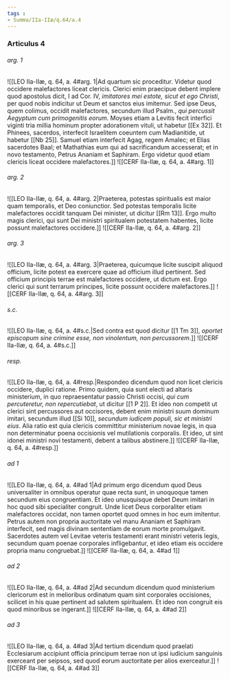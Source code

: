 ```yaml
---
tags : 
- Summa/IIa-IIæ/q.64/a.4
---
```


### Articulus 4

###### arg. 1
![[LEO IIa-IIæ, q. 64, a. 4#arg. 1|Ad quartum sic proceditur. Videtur quod occidere malefactores liceat clericis. Clerici enim praecipue debent implere quod apostolus dicit, I ad Cor. IV, *imitatores mei estote, sicut et ego Christi*, per quod nobis indicitur ut Deum et sanctos eius imitemur. Sed ipse Deus, quem colimus, occidit malefactores, secundum illud Psalm., *qui percussit Aegyptum cum primogenitis eorum*. Moyses etiam a Levitis fecit interfici viginti tria millia hominum propter adorationem vituli, ut habetur [[Ex 32]]. Et Phinees, sacerdos, interfecit Israelitem coeuntem cum Madianitide, ut habetur [[Nb 25]]. Samuel etiam interfecit Agag, regem Amalec; et Elias sacerdotes Baal; et Mathathias eum qui ad sacrificandum accesserat; et in novo testamento, Petrus Ananiam et Saphiram. Ergo videtur quod etiam clericis liceat occidere malefactores.]]
![[CERF IIa-IIæ, q. 64, a. 4#arg. 1]]

###### arg. 2
![[LEO IIa-IIæ, q. 64, a. 4#arg. 2|Praeterea, potestas spiritualis est maior quam temporalis, et Deo coniunctior. Sed potestas temporalis licite malefactores occidit tanquam Dei minister, ut dicitur [[Rm 13]]. Ergo multo magis clerici, qui sunt Dei ministri spiritualem potestatem habentes, licite possunt malefactores occidere.]]
![[CERF IIa-IIæ, q. 64, a. 4#arg. 2]]

###### arg. 3
![[LEO IIa-IIæ, q. 64, a. 4#arg. 3|Praeterea, quicumque licite suscipit aliquod officium, licite potest ea exercere quae ad officium illud pertinent. Sed officium principis terrae est malefactores occidere, ut dictum est. Ergo clerici qui sunt terrarum principes, licite possunt occidere malefactores.]]
![[CERF IIa-IIæ, q. 64, a. 4#arg. 3]]

###### s.c.
![[LEO IIa-IIæ, q. 64, a. 4#s.c.|Sed contra est quod dicitur [[1 Tm 3]], *oportet episcopum sine crimine esse, non vinolentum, non percussorem*.]]
![[CERF IIa-IIæ, q. 64, a. 4#s.c.]]

###### resp.
![[LEO IIa-IIæ, q. 64, a. 4#resp.|Respondeo dicendum quod non licet clericis occidere, duplici ratione. Primo quidem, quia sunt electi ad altaris ministerium, in quo repraesentatur passio Christi occisi, *qui cum percuteretur, non repercutiebat*, ut dicitur [[1 P 2]]. Et ideo non competit ut clerici sint percussores aut occisores, debent enim ministri suum dominum imitari, secundum illud [[Si 10]], *secundum iudicem populi, sic et ministri eius*. Alia ratio est quia clericis committitur ministerium novae legis, in qua non determinatur poena occisionis vel mutilationis corporalis. Et ideo, ut sint idonei ministri novi testamenti, debent a talibus abstinere.]]
![[CERF IIa-IIæ, q. 64, a. 4#resp.]]

###### ad 1
![[LEO IIa-IIæ, q. 64, a. 4#ad 1|Ad primum ergo dicendum quod Deus universaliter in omnibus operatur quae recta sunt, in unoquoque tamen secundum eius congruentiam. Et ideo unusquisque debet Deum imitari in hoc quod sibi specialiter congruit. Unde licet Deus corporaliter etiam malefactores occidat, non tamen oportet quod omnes in hoc eum imitentur. Petrus autem non propria auctoritate vel manu Ananiam et Saphiram interfecit, sed magis divinam sententiam de eorum morte promulgavit. Sacerdotes autem vel Levitae veteris testamenti erant ministri veteris legis, secundum quam poenae corporales infligebantur, et ideo etiam eis occidere propria manu congruebat.]]
![[CERF IIa-IIæ, q. 64, a. 4#ad 1]]

###### ad 2
![[LEO IIa-IIæ, q. 64, a. 4#ad 2|Ad secundum dicendum quod ministerium clericorum est in melioribus ordinatum quam sint corporales occisiones, scilicet in his quae pertinent ad salutem spiritualem. Et ideo non congruit eis quod minoribus se ingerant.]]
![[CERF IIa-IIæ, q. 64, a. 4#ad 2]]

###### ad 3
![[LEO IIa-IIæ, q. 64, a. 4#ad 3|Ad tertium dicendum quod praelati Ecclesiarum accipiunt officia principum terrae non ut ipsi iudicium sanguinis exerceant per seipsos, sed quod eorum auctoritate per alios exerceatur.]]
![[CERF IIa-IIæ, q. 64, a. 4#ad 3]]

